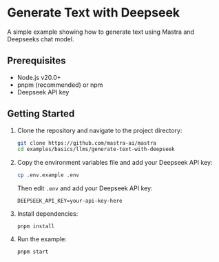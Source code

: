 # Generate Text with Deepseek

A simple example showing how to generate text using Mastra and Deepseeks chat model.

## Prerequisites

- Node.js v20.0+
- pnpm (recommended) or npm
- Deepseek API key

## Getting Started

1. Clone the repository and navigate to the project directory:

   ```bash
   git clone https://github.com/mastra-ai/mastra
   cd examples/basics/llms/generate-text-with-deepseek
   ```

2. Copy the environment variables file and add your Deepseek API key:

   ```bash
   cp .env.example .env
   ```

   Then edit `.env` and add your Deepseek API key:

   ```env
   DEEPSEEK_API_KEY=your-api-key-here
   ```

3. Install dependencies:

   ```
   pnpm install
   ```

4. Run the example:

   ```bash
   pnpm start
   ```
